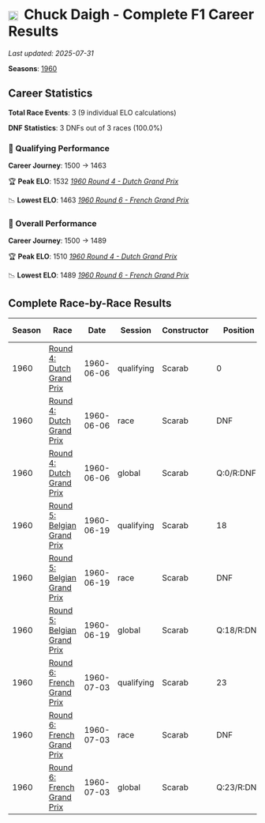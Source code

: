 # <img src="https://upload.wikimedia.org/wikipedia/commons/a/a4/Flag_of_the_United_States.svg" alt="United States" width="20" height="auto" style="vertical-align: middle; margin-right: 5px;" onerror="this.outerHTML='🇺🇸'; this.style.marginRight='5px';"/> Chuck Daigh - Complete F1 Career Results

*Last updated: 2025-07-31*

**Seasons**: [1960](../seasons/1960-season-report)

## Career Statistics

**Total Race Events**: 3 (9 individual ELO calculations)

**DNF Statistics**: 3 DNFs out of 3 races (100.0%)

### 🏁 Qualifying Performance
**Career Journey**: 1500 → 1463

🏆 **Peak ELO**: 1532
   *[1960 Round 4 - Dutch Grand Prix](../seasons/1960-season-report#round-4-dutch-grand-prix)*

📉 **Lowest ELO**: 1463
   *[1960 Round 6 - French Grand Prix](../seasons/1960-season-report#round-6-french-grand-prix)*

### 🌟 Overall Performance
**Career Journey**: 1500 → 1489

🏆 **Peak ELO**: 1510
   *[1960 Round 4 - Dutch Grand Prix](../seasons/1960-season-report#round-4-dutch-grand-prix)*

📉 **Lowest ELO**: 1489
   *[1960 Round 6 - French Grand Prix](../seasons/1960-season-report#round-6-french-grand-prix)*


## Complete Race-by-Race Results

| Season | Race | Date | Session | Constructor | Position | Starting ELO | ELO Change | Final ELO | Teammate |
|--------|------|------|---------|-------------|----------|--------------|------------|-----------|----------|
| 1960 | [Round 4: Dutch Grand Prix](../seasons/1960-season-report#round-4-dutch-grand-prix) | 1960-06-06 | qualifying | Scarab | 0 | 1500 | +32 | 1532 | [<img src="https://upload.wikimedia.org/wikipedia/commons/a/a4/Flag_of_the_United_States.svg" alt="United States" width="20" height="auto" style="vertical-align: middle; margin-right: 5px;" onerror="this.outerHTML='🇺🇸'; this.style.marginRight='5px';"/> Lance Reventlow](lance-reventlow) |
| 1960 | [Round 4: Dutch Grand Prix](../seasons/1960-season-report#round-4-dutch-grand-prix) | 1960-06-06 | race | Scarab | DNF | 1500 | N/A | 1500 | [<img src="https://upload.wikimedia.org/wikipedia/commons/a/a4/Flag_of_the_United_States.svg" alt="United States" width="20" height="auto" style="vertical-align: middle; margin-right: 5px;" onerror="this.outerHTML='🇺🇸'; this.style.marginRight='5px';"/> Lance Reventlow](lance-reventlow) |
| 1960 | [Round 4: Dutch Grand Prix](../seasons/1960-season-report#round-4-dutch-grand-prix) | 1960-06-06 | global | Scarab | Q:0/R:DNF | 1500 | +10 | 1510 | [<img src="https://upload.wikimedia.org/wikipedia/commons/a/a4/Flag_of_the_United_States.svg" alt="United States" width="20" height="auto" style="vertical-align: middle; margin-right: 5px;" onerror="this.outerHTML='🇺🇸'; this.style.marginRight='5px';"/> Lance Reventlow](lance-reventlow) |
| 1960 | [Round 5: Belgian Grand Prix](../seasons/1960-season-report#round-5-belgian-grand-prix) | 1960-06-19 | qualifying | Scarab | 18 | 1532 | -38 | 1494 | [<img src="https://upload.wikimedia.org/wikipedia/commons/a/a4/Flag_of_the_United_States.svg" alt="United States" width="20" height="auto" style="vertical-align: middle; margin-right: 5px;" onerror="this.outerHTML='🇺🇸'; this.style.marginRight='5px';"/> Lance Reventlow](lance-reventlow) |
| 1960 | [Round 5: Belgian Grand Prix](../seasons/1960-season-report#round-5-belgian-grand-prix) | 1960-06-19 | race | Scarab | DNF | 1500 | N/A | 1500 | [<img src="https://upload.wikimedia.org/wikipedia/commons/a/a4/Flag_of_the_United_States.svg" alt="United States" width="20" height="auto" style="vertical-align: middle; margin-right: 5px;" onerror="this.outerHTML='🇺🇸'; this.style.marginRight='5px';"/> Lance Reventlow](lance-reventlow) |
| 1960 | [Round 5: Belgian Grand Prix](../seasons/1960-season-report#round-5-belgian-grand-prix) | 1960-06-19 | global | Scarab | Q:18/R:DNF | 1510 | -11 | 1498 | [<img src="https://upload.wikimedia.org/wikipedia/commons/a/a4/Flag_of_the_United_States.svg" alt="United States" width="20" height="auto" style="vertical-align: middle; margin-right: 5px;" onerror="this.outerHTML='🇺🇸'; this.style.marginRight='5px';"/> Lance Reventlow](lance-reventlow) |
| 1960 | [Round 6: French Grand Prix](../seasons/1960-season-report#round-6-french-grand-prix) | 1960-07-03 | qualifying | Scarab | 23 | 1494 | -31 | 1463 | [<img src="https://upload.wikimedia.org/wikipedia/commons/a/a4/Flag_of_the_United_States.svg" alt="United States" width="20" height="auto" style="vertical-align: middle; margin-right: 5px;" onerror="this.outerHTML='🇺🇸'; this.style.marginRight='5px';"/> Richie Ginther](richie-ginther) |
| 1960 | [Round 6: French Grand Prix](../seasons/1960-season-report#round-6-french-grand-prix) | 1960-07-03 | race | Scarab | DNF | 1500 | N/A | 1500 | [<img src="https://upload.wikimedia.org/wikipedia/commons/a/a4/Flag_of_the_United_States.svg" alt="United States" width="20" height="auto" style="vertical-align: middle; margin-right: 5px;" onerror="this.outerHTML='🇺🇸'; this.style.marginRight='5px';"/> Richie Ginther](richie-ginther) |
| 1960 | [Round 6: French Grand Prix](../seasons/1960-season-report#round-6-french-grand-prix) | 1960-07-03 | global | Scarab | Q:23/R:DNF | 1498 | -9 | 1489 | [<img src="https://upload.wikimedia.org/wikipedia/commons/a/a4/Flag_of_the_United_States.svg" alt="United States" width="20" height="auto" style="vertical-align: middle; margin-right: 5px;" onerror="this.outerHTML='🇺🇸'; this.style.marginRight='5px';"/> Richie Ginther](richie-ginther) |
